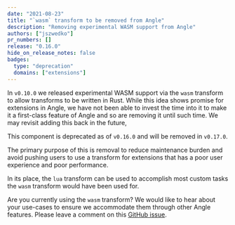 ```yaml
---
date: "2021-08-23"
title: "`wasm` transform to be removed from Angle"
description: "Removing experimental WASM support from Angle"
authors: ["jszwedko"]
pr_numbers: []
release: "0.16.0"
hide_on_release_notes: false
badges:
  type: "deprecation"
  domains: ["extensions"]
---
```


In `v0.10.0` we released experimental WASM support via the `wasm` transform to
allow transforms to be written in Rust. While this idea shows promise for
extensions in Angle, we have not been able to invest the time into it to make
it a first-class feature of Angle and so are removing it until such time. We
may revisit adding this back in the future,

This component is deprecated as of `v0.16.0` and will be removed in `v0.17.0`.

The primary purpose of this is removal to reduce maintenance burden and avoid
pushing users to use a transform for extensions that has a poor user experience
and poor performance.

In its place, the `lua` transform can be used to accomplish most custom tasks
the `wasm` transform would have been used for.

Are you currently using the `wasm` transform? We would like to hear about your
use-cases to ensure we accommodate them through other Angle features. Please
leave a comment on this [GitHub
issue](https://github.com/khulnasoft/angle/issues/8036).
